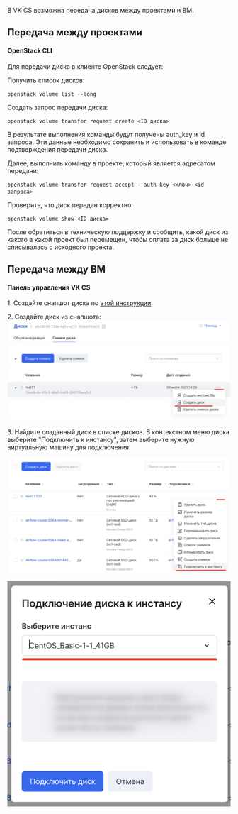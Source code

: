 В VK CS возможна передача дисков между проектами и ВМ.

## Передача между проектами

#### OpenStack CLI

Для передачи диска в клиенте OpenStack следует:

Получить список дисков:

```
openstack volume list --long
```

Создать запрос передачи диска:

```
openstack volume transfer request create <ID диска>
```

В результате выполнения команды будут получены auth_key и id запроса. Эти данные необходимо сохранить и использовать в команде подтверждения передачи диска.

Далее, выполнить команду в проекте, который является адресатом передачи:

```
openstack volume transfer request accept --auth-key <ключ> <id запроса>
```

Проверить, что диск передан корректно:

```
openstack volume show <ID диска>
```

После обратиться в техническую поддержку и сообщить, какой диск из какого в какой проект был перемещен, чтобы оплата за диск больше не списывалась с исходного проекта.

## Передача между ВМ

#### Панель управления VK CS

1\. Создайте снапшот диска по [этой инструкции](https://mcs.mail.ru/help/ru_RU/vm-volumes/volume-snapshot).

2\. Создайте диск из снапшота:![](./assets/1625830288381-1625830288381.png)

3\. Найдите созданный диск в списке дисков. В контекстном меню диска выберите "Подключить к инстансу", затем выберите нужную виртуальную машину для подключения:

![](./assets/1625830399020-1625830399020.png)

![](./assets/1625830494845-1625830494845.png)
